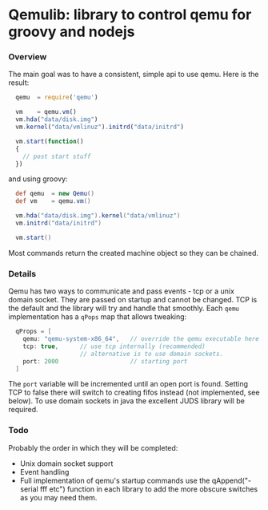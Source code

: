 Qemulib: library to control qemu for groovy and nodejs
===

### Overview

The main goal was to have a consistent, simple api to use qemu. Here is the result:

```javascript
  qemu  = require('qemu')

  vm    = qemu.vm()
  vm.hda("data/disk.img")
  vm.kernel("data/vmlinuz").initrd("data/initrd")

  vm.start(function()
  {
    // post start stuff
  })
```

and using groovy:
```groovy
  def qemu  = new Qemu()
  def vm    = qemu.vm()

  vm.hda("data/disk.img").kernel("data/vmlinuz")
  vm.initrd("data/initrd")

  vm.start()
```

Most commands return the created machine object so they can be chained.


### Details

Qemu has two ways to communicate and pass events - tcp or a unix domain socket. They are passed on startup and cannot be changed. TCP is the default and the library will try and handle that smoothly. Each `qemu` implementation has a `qPops` map that allows tweaking:

```groovy
  qProps = [
    qemu: "qemu-system-x86_64",   // override the qemu executable here
    tcp: true,      // use tcp internally (recommended)
                    // alternative is to use domain sockets.
    port: 2000                    // starting port
  ]
```

The `port` variable will be incremented until an open port is found. Setting TCP to false there will switch to creating fifos instead (not implemented, see below). To use domain sockets in java the excellent JUDS library will be required. 

### Todo

Probably the order in which they will be completed:

- Unix domain socket support
- Event handling 
- Full implementation of qemu's startup commands
  use the qAppend("-serial fff etc") function in each library to add the more obscure switches as you may need them. 
